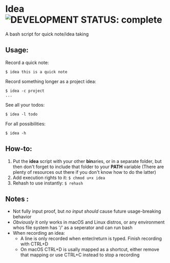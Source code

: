 # Idea &nbsp; ![DEVELOPMENT STATUS: complete](https://badgen.net/badge/DEVELOPMENT%20STATUS/complete/green)
A bash script for quick note/idea taking

## Usage:
Record a quick note:
<br>
```console
$ idea this is a quick note
```

Record something longer as a project idea:
<br>
```console
$ idea -c project
...
```

See all your todos:
<br>
```console
$ idea -l todo
```

For all possibilities:
<br>
```console
$ idea -h
```

## How-to:
1. Put the **idea** script with your other **bin**aries, or in a separate folder, but then don't forget to include that folder to your **PATH** variable (There are plenty of resources out there if you don't know how to do the latter)
2. Add execution rights to it: ```$ chmod u+x idea```
3. Rehash to use instantly: ```$ rehash``` 

## Notes :
* Not fully input proof, but <i>no input should</i> cause future usage-breaking behavior
* *Obviously* it only works in macOS and Linux distros, or any environment whos file system has '/' as a seperator and can run bash
* When recording an idea:
  * A line is only recorded when enter/return is typed. Finish recording with CTRL+D
  * On macOS CTRL+D is usally mapped as a shortcut, either remove that mapping or use CTRL+C instead to stop a recording
